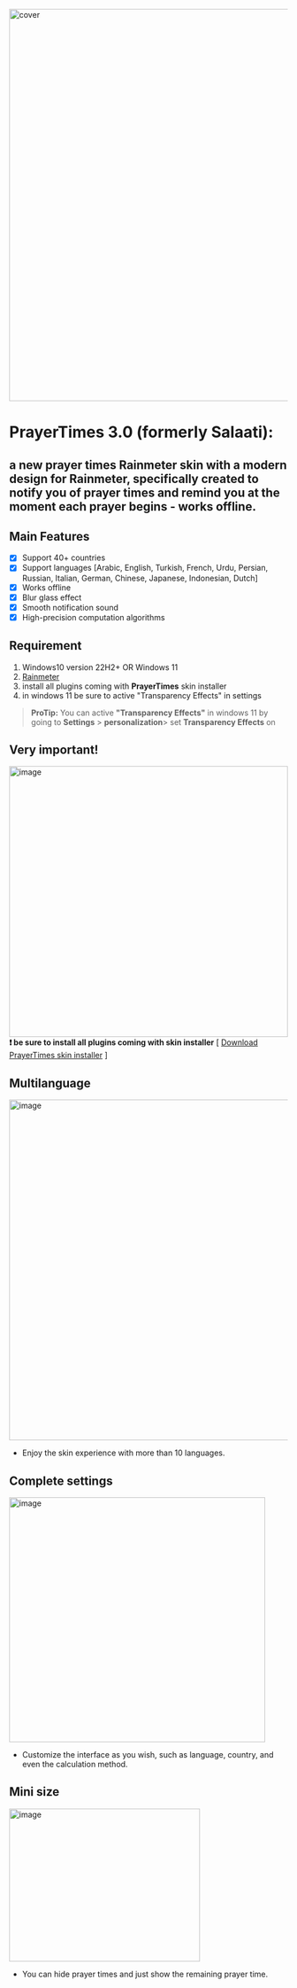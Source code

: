 <img width="708" height="708" alt="cover" src="https://github.com/user-attachments/assets/1382f998-d23b-43ff-aa63-850264948092" /><br>


# PrayerTimes 3.0 (formerly Salaati):
## a new prayer times Rainmeter skin with a modern design for Rainmeter, specifically created to notify you of prayer times and remind you at the moment each prayer begins - works offline. 

## Main Features

 - [x] Support 40+ countries
 - [x] Support languages [Arabic, English, Turkish, French, Urdu, Persian, Russian, Italian, German, Chinese, Japanese, Indonesian, Dutch]
 - [x] Works offline
 - [x] Blur glass effect
 - [x] Smooth notification sound
 - [x] High-precision computation algorithms

## Requirement 

 1. Windows10 version 22H2+ OR Windows 11
 2. [Rainmeter](https://www.rainmeter.net/)
 3. install all plugins coming with **PrayerTimes** skin installer
 4. in windows 11 be sure to active "Transparency Effects" in settings 

> **ProTip:** You can active **"Transparency Effects"** in windows 11 by going to **Settings** > **personalization**> set **Transparency Effects** on

## Very important!
<img width="504" height="489" alt="image" src="https://github.com/user-attachments/assets/f100266a-1887-4127-9363-0e28a5295ccd" /><br>
   **❗️ be sure to install all plugins coming with skin installer**
[ [Download PrayerTimes skin installer](https://github.com/m7slm/Prayer-Times/releases/download/v3.0/PrayerTimes_3.0.rmskin) ]

## Multilanguage
<img width="658" height="615" alt="image" src="https://github.com/user-attachments/assets/4b0b7bde-c693-4b60-9f16-ae9d5c169c2f" /><br>

 - Enjoy the skin experience with more than 10 languages.
   

## Complete settings
<img width="463" height="442" alt="image" src="https://github.com/user-attachments/assets/5fcac448-6334-4047-9b4f-b070f5290a1d" /><br>

 - Customize the interface as you wish, such as language, country, and even the calculation method.

## Mini size 
<img width="345" height="276" alt="image" src="https://github.com/user-attachments/assets/5ab344f0-49db-4873-89be-ac2095dcdcdf" /><br>
 - You can hide prayer times and just show the remaining prayer time.
